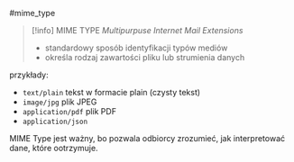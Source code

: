 #mime_type

>[!info] MIME TYPE
>*Multipurpuse Internet  Mail Extensions*
>- standardowy sposób identyfikacji typów mediów
>- określa rodzaj zawartości pliku lub strumienia danych

przykłady:
- `text/plain` tekst w formacie plain (czysty tekst)
- `image/jpg` plik JPEG
- `application/pdf` plik PDF
- `application/json`

MIME Type jest ważny, bo pozwala odbiorcy zrozumieć, jak interpretować dane, które ootrzymuje.

